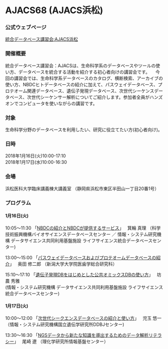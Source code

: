 # AJACS68 (AJACS浜松)

### 公式ウェブページ
[統合データベース講習会:AJACS浜松](http://events.biosciencedbc.jp/training/ajacs68)  

### 開催概要
統合データベース講習会：AJACSは、生命科学系のデータベースやツールの使い方、データベースを統合する活動を紹介する初心者向けの講習会です。
　今回の講習会では、生命科学系データベースのカタログ、横断検索、アーカイブの使い方、NBDCヒトデータベースの紹介に加えて、パスウェイデータベース、プロテオーム関連データベース、遺伝子発現データベース、次世代シーケンスデータベース、次世代シーケンサー解析についてご紹介します。参加者全員がハンズオンでコンピュータを使いながらの講習です。

### 対象
生命科学分野のデータベースを利用したい、研究に役立てたい方(初心者向け)。  

### 日時
2018年1月16日(火)10:00-17:10  
2018年1月17日(水)10:00-16:30   

### 会場
浜松医科大学臨床講義棟大講義室
（静岡県浜松市東区半田山一丁目20番1号）

### プログラム
#### 1月16日(火)
10:05～11:30 「[NBDCの紹介とNBDCが提供するサービス](https://github.com/AJACS-training/AJACS68/blob/master/01_minowa/)」  
箕輪 真理
（科学技術振興機構バイオサイエンスデータベースセンター ／ 情報・システム研究機構 データサイエンス共同利用基盤施設 ライフサイエンス統合データベースセンター)  


13:00～15:00 「[パスウェイデータベースおよびプロテオームデータベースの紹介](https://github.com/AJACS-training/AJACS68/blob/master/02_okuda/)」  
 奥田 修二郎
（新潟大学大学院医歯学総合研究科）


15:10～17:10 「[遺伝子発現DBをはじめとした公共オミックスDBの使い方](https://github.com/AJACS-training/AJACS68/blob/master/03_bono/)」  
坊農 秀雅  
(情報・システム研究機構 データサイエンス共同利用基盤施設 ライフサイエンス統合データベースセンター)


#### 1月17日(火)
10:00～12:00 「[次世代シークエンスデータベースの紹介と使い方](https://github.com/AJACS-training/AJACS68/blob/master/04_kodama/)」  
児玉 悠一
（情報・システム研究機構国立遺伝学研究所DDBJセンター)  


13:30～16:30 「[NGSデータから新たな知識を導出するためのデータ解析リテラシー](https://github.com/AJACS-training/AJACS68/blob/master/05_ozaki/)」  
 尾崎 遼
（理化学研究所情報基盤センター）
